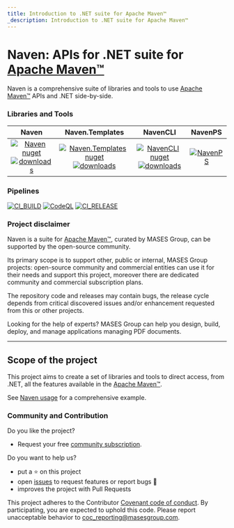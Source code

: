 ```yaml
---
title: Introduction to .NET suite for Apache Maven™
_description: Introduction to .NET suite for Apache Maven™
---
```


# Naven: APIs for .NET suite for [Apache Maven™](https://maven.apache.org)

Naven is a comprehensive suite of libraries and tools to use [Apache Maven™](https://maven.apache.org) APIs and .NET side-by-side.

### Libraries and Tools

|Naven | Naven.Templates | NavenCLI | NavenPS |
|:---:	|:---:	|:---:	|:---:	|
|[![Naven nuget](https://img.shields.io/nuget/v/MASES.Naven)](https://www.nuget.org/packages/MASES.Naven)<br/>[![downloads](https://img.shields.io/nuget/dt/MASES.Naven)](https://www.nuget.org/packages/MASES.Naven) | [![Naven.Templates nuget](https://img.shields.io/nuget/v/MASES.Naven.Templates)](https://www.nuget.org/packages/MASES.Naven.Templates)<br/>[![downloads](https://img.shields.io/nuget/dt/MASES.Naven.Templates)](https://www.nuget.org/packages/MASES.Naven.Templates)| [![NavenCLI nuget](https://img.shields.io/nuget/v/MASES.NavenCLI)](https://www.nuget.org/packages/MASES.NavenCLI)<br/>[![downloads](https://img.shields.io/nuget/dt/MASES.NavenCLI)](https://www.nuget.org/packages/MASES.NavenCLI)|[![NavenPS](https://img.shields.io/powershellgallery/v/MASES.NavenPS.svg?style=flat-square&label=MASES.NavenPS)](https://www.powershellgallery.com/packages/MASES.NavenPS/)|

### Pipelines

[![CI_BUILD](https://github.com/masesgroup/Naven/actions/workflows/build.yaml/badge.svg)](https://github.com/masesgroup/Naven/actions/workflows/build.yaml) 
[![CodeQL](https://github.com/masesgroup/Naven/actions/workflows/codeql-analysis.yml/badge.svg)](https://github.com/masesgroup/Naven/actions/workflows/codeql-analysis.yml)
[![CI_RELEASE](https://github.com/masesgroup/Naven/actions/workflows/release.yaml/badge.svg)](https://github.com/masesgroup/Naven/actions/workflows/release.yaml) 

### Project disclaimer

Naven is a suite for [Apache Maven™](https://maven.apache.org), curated by MASES Group, can be supported by the open-source community.

Its primary scope is to support other, public or internal, MASES Group projects: open-source community and commercial entities can use it for their needs and support this project, moreover there are dedicated community and commercial subscription plans.

The repository code and releases may contain bugs, the release cycle depends from critical discovered issues and/or enhancement requested from this or other projects.

Looking for the help of experts? MASES Group can help you design, build, deploy, and manage applications managing PDF documents.

---

## Scope of the project

This project aims to create a set of libraries and tools to direct access, from .NET, all the features available in the [Apache Maven™](https://maven.apache.org).

See [Naven usage](src/documentation/articles/usage.md) for a comprehensive example.

### Community and Contribution

Do you like the project? 
- Request your free [community subscription](https://www.jcobridge.com/pricing-25/).

Do you want to help us?
- put a :star: on this project
- open [issues](https://github.com/masesgroup/Naven/issues) to request features or report bugs :bug:
- improves the project with Pull Requests

This project adheres to the Contributor [Covenant code of conduct](https://github.com/masesgroup/Naven/blob/master/CODE_OF_CONDUCT.md). By participating, you are expected to uphold this code. Please report unacceptable behavior to coc_reporting@masesgroup.com.
